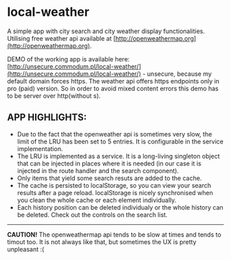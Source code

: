 # local-weather

A simple app with city search and city weather display functionalities.
Utilising free weather api available at [http://openweathermap.org](http://openweathermap.org).

DEMO of the working app is available here: [http://unsecure.commodum.pl/local-weather/](http://unsecure.commodum.pl/local-weather/) - unsecure, because my default domain forces https. The weather api offers https endpoints only in pro (paid) version. So in order to avoid mixed content errors this demo has to be server over http(without s).

## APP HIGHLIGHTS:
- Due to the fact that the openweather api is sometimes very slow, the limit of the LRU has been set to 5 entries. It is configurable in the service implementation. 
- The LRU is implemented as a service. It is a long-living singleton object that can be injected in places where it is needed (in our case it is injected in the route handler and the search component).
- Only items that yield some search resuts are added to the cache.
- The cache is persisted to localStorage, so you can view your search results after a page reload. localStorage is nicely synchronised when you clean the whole cache or each element individually.
- Each history position can be deleted individualy or the whole history can be deleted. Check out the controls on the search list.
---
**CAUTION!** The openweathermap api tends to be slow at times and tends to timout too. It is not always like that, but sometimes the UX is pretty unpleasant :( 
